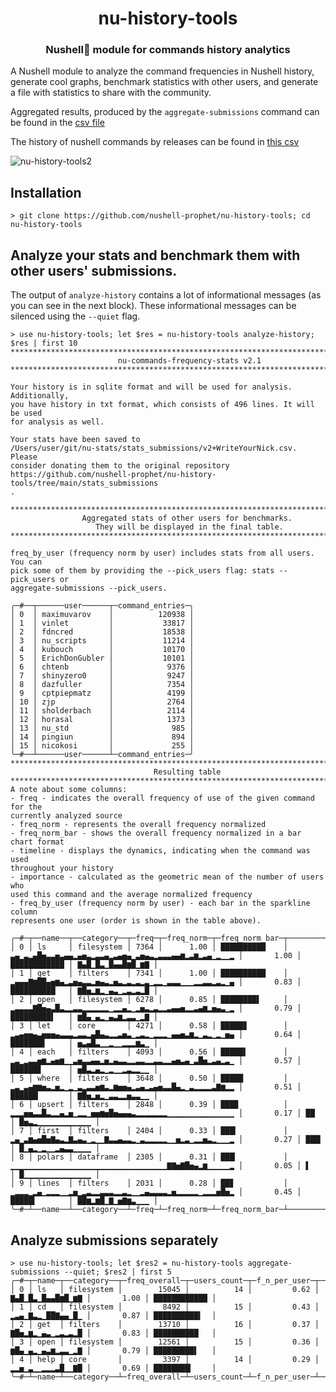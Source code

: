 <h1 align="center">nu-history-tools</h1>
<h3 align="center">Nushell🚀 module for commands history analytics</h3>

A Nushell module to analyze the command frequencies in Nushell history, generate cool graphs, benchmark statistics with other users, and generate a file with statistics to share with the community.

Aggregated results, produced by the `aggregate-submissions` command can be found in the [csv file](https://github.com/nushell-prophet/nu-history-tools/tree/main/script_results/aggregated-submissions.csv)

The history of nushell commands by releases can be found in [this csv](https://github.com/nushell-prophet/nu-history-tools/blob/main/crates_parsing/cmds_by_crates_and_tags.csv)

![nu-history-tools2](https://github.com/nushell-prophet/nu-history-tools/assets/4896754/5053ede0-d53a-46be-bd71-7f066eca7025)

## Installation

```nushell no-run
> git clone https://github.com/nushell-prophet/nu-history-tools; cd nu-history-tools
```

## Analyze your stats and benchmark them with other users' submissions.

The output of `analyze-history` contains a lot of informational messages (as you can see in the next block).
These informational messages can be silenced using the `--quiet` flag.

```nushell
> use nu-history-tools; let $res = nu-history-tools analyze-history; $res | first 10
*******************************************************************************
                        nu-commands-frequency-stats v2.1
*******************************************************************************

Your history is in sqlite format and will be used for analysis. Additionally,
you have history in txt format, which consists of 496 lines. It will be used
for analysis as well.

Your stats have been saved to
/Users/user/git/nu-stats/stats_submissions/v2+WriteYourNick.csv. Please
consider donating them to the original repository
https://github.com/nushell-prophet/nu-history-tools/tree/main/stats_submissions
.

*******************************************************************************
                Aggregated stats of other users for benchmarks.
                   They will be displayed in the final table.
*******************************************************************************

freq_by_user (frequency norm by user) includes stats from all users. You can
pick some of them by providing the --pick_users flag: stats --pick_users or
aggregate-submissions --pick_users.

╭─#──┬──────user──────┬─command_entries─╮
│ 0  │ maximuvarov    │          120938 │
│ 1  │ vinlet         │           33817 │
│ 2  │ fdncred        │           18538 │
│ 3  │ nu_scripts     │           11214 │
│ 4  │ kubouch        │           10170 │
│ 5  │ ErichDonGubler │           10101 │
│ 6  │ chtenb         │            9376 │
│ 7  │ shinyzero0     │            9247 │
│ 8  │ dazfuller      │            7354 │
│ 9  │ cptpiepmatz    │            4199 │
│ 10 │ zjp            │            2764 │
│ 11 │ sholderbach    │            2114 │
│ 12 │ horasal        │            1373 │
│ 13 │ nu_std         │             985 │
│ 14 │ pingiun        │             894 │
│ 15 │ nicokosi       │             255 │
╰─#──┴──────user──────┴─command_entries─╯
*******************************************************************************
                                Resulting table
*******************************************************************************
A note about some columns:
- freq - indicates the overall frequency of use of the given command for the
currently analyzed source
- freq_norm - represents the overall frequency normalized
- freq_norm_bar - shows the overall frequency normalized in a bar chart format
- timeline - displays the dynamics, indicating when the command was used
throughout your history
- importance - calculated as the geometric mean of the number of users who
used this command and the average normalized frequency
- freq_by_user (frequency norm by user) - each bar in the sparkline column
represents one user (order is shown in the table above).

╭─#─┬──name──┬──category──┬─freq─┬─freq_norm─┬─freq_norm_bar─┬──────────────────────timeline──────────────────────┬─importance─┬─importance_b─┬───freq_by_user───╮
│ 0 │ ls     │ filesystem │ 7364 │      1.00 │ ██████████    │ ▃▄▁▃▂▄█▅▃▃▅▃▄▄▂▄▅▃▂▃▃▄▂▃▄▅▄▁▃▅▄▃▂▃▃▃▄▄▆▂▃▆▂▃▄▁▂▁▁▂ │       1.00 │ ████████████ │ ▇▄█▁█▃▁█▄▄█▆█▁▆▇ │
│ 1 │ get    │ filters    │ 7341 │      1.00 │ ██████████    │ ▂▄▄▄▇▆██▄▅▆▄▂▃▅▄▃▃▂▅▄▃▂▅▃▂▃▂▃▂▃▁▂▂▁▃▃▃▁▁▁▂▂▃▃▂▃▂▁▄ │       0.83 │ ██████████   │ ▇█▅▂▆▂▁▄▃▁▂▃▂▃▂█ │
│ 2 │ open   │ filesystem │ 6278 │      0.85 │ ████████▌     │ ▂▃▃▃▃▇█▅▄▃█▃▂▂▃▃▂▂▂▂▂▂▁▂▂▄▂▁▂▅▃▂▃▂▂▃▄▄▅▂▂▃▄▆▂▅▄▃▁▂ │       0.79 │ █████████▌   │ ▆█▄▁▄▂▁▄▃▆▂▃▃▁▂▇ │
│ 3 │ let    │ core       │ 4271 │      0.58 │ █████▊        │ ▂▃▄▅▅▄▃▅▅▅▄▃▃▃▂▃▃▂▄█▄▃▂▂▃▅▃▁▂▃▂▁▂▂▂▁▄▄▅▃▆▂▁▃▂▁▂▁▅▄ │       0.64 │ ███████▋     │ ▅▃▄█▃▁▁▂▁▁▂▂▂▆▃▁ │
│ 4 │ each   │ filters    │ 4093 │      0.56 │ █████▌        │ ▂▃▁▂▃▃▅▆▂▄▅▆▁▁▃▅▃▃▄▄▂▅▂▄▃▃▂▂▃▃▂▂▃▃▂▂▄▅▃▄▁▃█▅▂▃▄▂▃▁ │       0.57 │ ██████▊      │ ▅█▃▂▄▂▁▂▁▁▂▃▂▂▁▁ │
│ 5 │ where  │ filters    │ 3648 │      0.50 │ █████         │ ▂▃▁▃▄▆▆▅▃▂▅▂▁▂▁▃▂▃▃▅▆▃▂▆▅▅▄▂▃▄▂▃▄▅▃▃█▄▂▁▃▂▂▂▂▃▇▆▂▂ │       0.51 │ ██████▏      │ ▇█▅▂▅▂▁▃▃▂▂▅▃▃▁▁ │
│ 6 │ upsert │ filters    │ 2848 │      0.39 │ ███▉          │ ▂▂▂▅▅▃▃█▃▂▂▄▂▅▁▂▂▁▅▅▆▅█▅▄▄▄▃▂▂▂▂▂▂▂▁▁▁▁▁▁▁▁▁▁▁▁▁▁▁ │       0.17 │ ██           │ █▅▃▂▁▁▁▁▁▁▁▁▁▁▁▁ │
│ 7 │ first  │ filters    │ 2404 │      0.33 │ ███▎          │ ▂▄▁▃▆▄▅█▅▇▄▃▂▇▃▄▃▁▂▁▁▇▃▃▄▃▃▂▁▃▂▂▂▂▂▁▁▅▂▃▁▂▂▅▃▂▁▁▁▂ │       0.27 │ ███▎         │ █▁▄▂▁▂▁▁▂▄▃▃▁▁▁▁ │
│ 8 │ polars │ dataframe  │ 2305 │      0.31 │ ███▏          │ ▁▁▁▁▁▁▁▁▁▁▁▁▁▁▁▁▁▁▁▁▁▁▁▁▁▁▁▁▁▁▁▁▁▁▁▇▇▅▇█▅▄▂▆▁▁▁▁▁▂ │       0.05 │ ▌            │ █▁▁▁▁▁▁▁▁▁▁▁▁▁▁▁ │
│ 9 │ lines  │ filters    │ 2031 │      0.28 │ ██▊           │ ▁▂▂▂▁▂▄▁▂▂▂▁▁▂▅▁▂▃▂▂▃▃▃▂▂▃▂▁▁▂▄▃▃▃▃▂▅▂▂▂▂▂▁▂▂▂▅█▅▂ │       0.45 │ █████▍       │ ██▆▂▆█▁▇▁▅▇▆▃▁▁▁ │
╰─#─┴──name──┴──category──┴─freq─┴─freq_norm─┴─freq_norm_bar─┴──────────────────────timeline──────────────────────┴─importance─┴─importance_b─┴───freq_by_user───╯
```

## Analyze submissions separately

```nushell
> use nu-history-tools; let $res2 = nu-history-tools aggregate-submissions --quiet; $res2 | first 5
╭─#─┬─name─┬──category──┬─freq_overall─┬─users_count─┬─f_n_per_user─┬───freq_by_user───┬─importance─┬─importance_b─╮
│ 0 │ ls   │ filesystem │        15045 │          14 │         0.62 │ ▇▄█▁█▃▁█▄▄█▆█▁▆▇ │       1.00 │ ████████████ │
│ 1 │ cd   │ filesystem │         8492 │          15 │         0.43 │ ▂▃▄▁▇▃▂▁██▇▄▄▁█▁ │       0.87 │ ██████████▍  │
│ 2 │ get  │ filters    │        13710 │          16 │         0.37 │ ▇█▅▂▆▂▁▄▃▁▂▃▂▃▂█ │       0.83 │ ██████████   │
│ 3 │ open │ filesystem │        12561 │          15 │         0.36 │ ▆█▄▁▄▂▁▄▃▆▂▃▃▁▂▇ │       0.79 │ █████████▌   │
│ 4 │ help │ core       │         3397 │          14 │         0.29 │ ▂▂▅▁▃▁▁▂▂▂▃█▁▁▇█ │       0.69 │ ████████▎    │
╰─#─┴─name─┴──category──┴─freq_overall─┴─users_count─┴─f_n_per_user─┴───freq_by_user───┴─importance─┴─importance_b─╯
```
